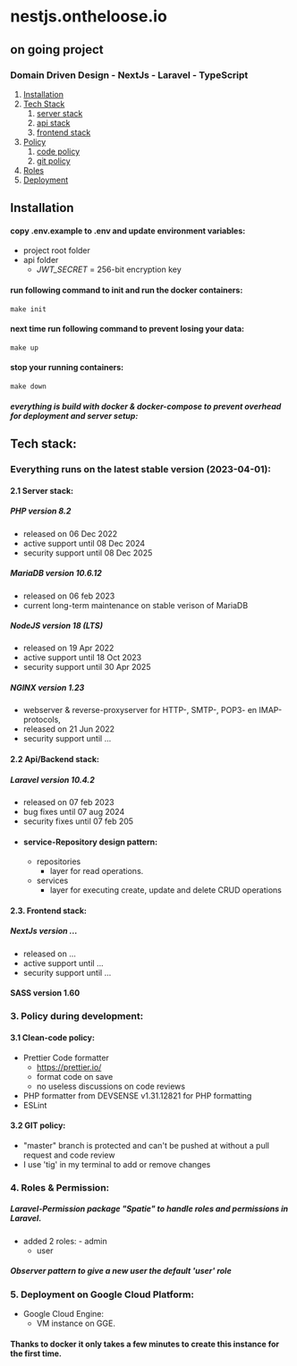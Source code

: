 # nestjs.ontheloose.io
## on going project 
### Domain Driven Design - NextJs - Laravel - TypeScript

1. [Installation](#installation)
2. [Tech Stack](#tech)
   1. [server stack](#server)
   2. [api stack](#api)
   3. [frontend stack](#frontend)
3. [Policy](#policy)
   1. [code policy](#code)
   2. [git policy](#git)
4. [Roles](#roles)
5. [Deployment](#deployment)

## Installation <a name="installation"></a>
#### copy .env.example to .env and update environment variables:

 - project root folder
 - api folder
	 - *JWT_SECRET* = 256-bit encryption key

#### run following command to init and run the docker containers:
```
make init
```
#### next time run following command to prevent losing your data:
```
make up
```
#### stop your running containers:
```
make down
```
##### everything is build with docker & docker-compose to prevent overhead for deployment and server setup:
   

## Tech stack:<a name="tech"></a>
 ### Everything runs on the latest stable version (2023-04-01):
#### 2.1 Server stack:<a name="server"></a>
##### PHP version 8.2   
 - released on 06 Dec 2022
 - active support until 08 Dec 2024
 - security support until 08 Dec 2025

##### MariaDB version 10.6.12 
 - released on 06 feb 2023
 - current long-term maintenance on stable verison of MariaDB

##### NodeJS version 18 (LTS) 
- released on 19 Apr 2022
- active support until 18 Oct 2023
- security support until 30 Apr 2025

##### NGINX version 1.23 
- webserver & reverse-proxyserver for HTTP-, SMTP-, POP3- en IMAP-protocols,
 - released on 21 Jun 2022
 - security support until ...

#### 2.2 Api/Backend stack:<a name="api"></a>
##### Laravel version 10.4.2
- released on 07 feb 2023
- bug fixes until 07 aug 2024
- security fixes until 07 feb 205
- #### service-Repository design pattern:      
	- repositories
		- layer for read operations.
    - services
	    - layer for executing create, update and delete CRUD operations

#### 2.3. Frontend stack:<a name="frontend"></a>
##### NextJs version ...
- released on ...
- active support until ...
- security support until ...

#### SASS version 1.60

### 3. Policy during development:<a name="policy"></a>
#### 3.1 Clean-code policy: <a name="code"></a>
- Prettier Code formatter
	- https://prettier.io/
    - format code on save
    - no useless discussions on code reviews     
- PHP formatter from DEVSENSE v1.31.12821 for PHP formatting
- ESLint
      
#### 3.2 GIT policy: <a name="git"></a>
- "master" branch is protected and can't be pushed at without a pull request and code review
- I use 'tig' in my terminal to add or remove changes

### 4. Roles & Permission: <a name="roles"></a>
##### Laravel-Permission package "Spatie" to handle roles and permissions in Laravel.
   - added 2 roles:
	- admin
       	- user

##### Observer pattern to give a new user the default 'user' role

### 5. Deployment on Google Cloud Platform:<a name="policy"></a>
- Google Cloud Engine:
	- VM instance on GGE.

#### Thanks to docker it only takes a few minutes to create this instance for the first time.
  
